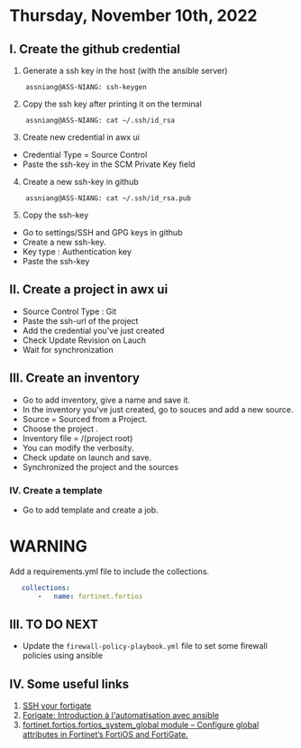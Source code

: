 # Thursday, November 10th, 2022
## I. Create the github credential
1. Generate a ssh key in the host (with the ansible server)
```shell
    assniang@ASS-NIANG: ssh-keygen
```
2. Copy the ssh key after printing it on the terminal
```shell
    assniang@ASS-NIANG: cat ~/.ssh/id_rsa
```
3. Create new credential in awx ui
- Credential Type = Source Control
- Paste the ssh-key in the SCM Private Key field
    
4. Create a new ssh-key in github
```shell
    assniang@ASS-NIANG: cat ~/.ssh/id_rsa.pub
```
5. Copy the ssh-key
- Go to settings/SSH and GPG keys in github
- Create a new ssh-key.
- Key type : Authentication key
- Paste the ssh-key

## II. Create a project in awx ui
- Source Control Type : Git
- Paste the ssh-url of the project
- Add the credential you've just created
- Check Update Revision on Lauch
- Wait for synchronization

## III. Create an inventory
- Go to add inventory, give a name and save it.
- In the inventory you've just created, go to souces and add a new source.
- Source = Sourced from a Project.
- Choose the project .
- Inventory file = /(project root)
- You can modify the verbosity.
- Check update on launch and save.
- Synchronized the project and the sources

### IV. Create a template
- Go to add template and create a job.

 # WARNING
 Add a requirements.yml file to include the collections.
 
 ```yaml 
    collections:
        -   name: fortinet.fortios
```




## III. TO DO NEXT
- Update the `firewall-policy-playbook.yml` file to set some firewall policies using ansible

## IV. Some useful links
1. [SSH your fortigate](https://www.youtube.com/watch?v=CB2lv4ebBJg)
2. [Forigate: Introduction à l'automatisation avec ansible](https://www.youtube.com/watch?v=U5Y7_VIe6fs&t=151s)
3. [fortinet.fortios.fortios_system_global module – Configure global attributes in Fortinet’s FortiOS and FortiGate.](https://docs.ansible.com/ansible/latest/collections/fortinet/fortios/fortios_system_global_module.html#ansible-collections-fortinet-fortios-fortios-system-global-module)
